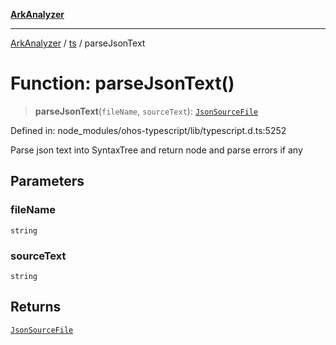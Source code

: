 [**ArkAnalyzer**](../../../../README.md)

***

[ArkAnalyzer](../../../../globals.md) / [ts](../README.md) / parseJsonText

# Function: parseJsonText()

> **parseJsonText**(`fileName`, `sourceText`): [`JsonSourceFile`](../interfaces/JsonSourceFile.md)

Defined in: node\_modules/ohos-typescript/lib/typescript.d.ts:5252

Parse json text into SyntaxTree and return node and parse errors if any

## Parameters

### fileName

`string`

### sourceText

`string`

## Returns

[`JsonSourceFile`](../interfaces/JsonSourceFile.md)
